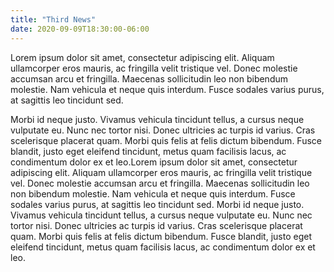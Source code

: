 ```yaml
---
title: "Third News"
date: 2020-09-09T18:30:00-06:00
---
```


Lorem ipsum dolor sit amet, consectetur adipiscing elit. Aliquam ullamcorper eros mauris, ac fringilla velit tristique vel. Donec molestie accumsan arcu et fringilla. Maecenas sollicitudin leo non bibendum molestie. Nam vehicula et neque quis interdum. Fusce sodales varius purus, at sagittis leo tincidunt sed. 

Morbi id neque justo. Vivamus vehicula tincidunt tellus, a cursus neque vulputate eu. Nunc nec tortor nisi. Donec ultricies ac turpis id varius. Cras scelerisque placerat quam. Morbi quis felis at felis dictum bibendum. Fusce blandit, justo eget eleifend tincidunt, metus quam facilisis lacus, ac condimentum dolor ex et leo.Lorem ipsum dolor sit amet, consectetur adipiscing elit. Aliquam ullamcorper eros mauris, ac fringilla velit tristique vel. Donec molestie accumsan arcu et fringilla. Maecenas sollicitudin leo non bibendum molestie. Nam vehicula et neque quis interdum. Fusce sodales varius purus, at sagittis leo tincidunt sed. Morbi id neque justo. Vivamus vehicula tincidunt tellus, a cursus neque vulputate eu. Nunc nec tortor nisi. Donec ultricies ac turpis id varius. Cras scelerisque placerat quam. Morbi quis felis at felis dictum bibendum. Fusce blandit, justo eget eleifend tincidunt, metus quam facilisis lacus, ac condimentum dolor ex et leo.